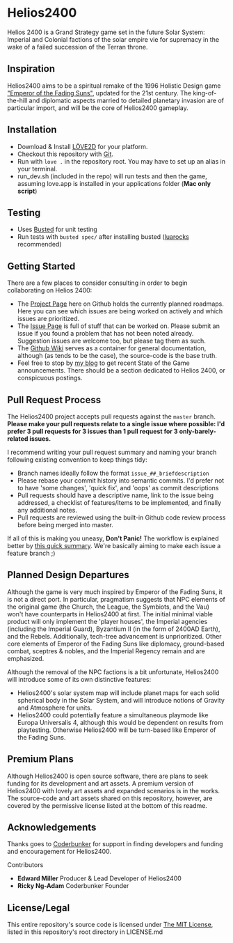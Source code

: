 # Helios2400

Helios 2400 is a Grand Strategy game set in the future Solar System: Imperial and Colonial factions of the solar empire vie for supremacy in the wake of a failed succession of the Terran throne.

## Inspiration

Helios2400 aims to be a spiritual remake of the 1996 Holistic Design game ["Emperor of the Fading Suns"](https://en.wikipedia.org/wiki/Emperor_of_the_Fading_Suns), updated for the 21st century. The king-of-the-hill and diplomatic aspects married to detailed planetary invasion are of particular import, and will be the core of Helios2400 gameplay.


## Installation

- Download & Install [LÖVE2D](https://love2d.org/) for your platform.
- Checkout this repository with [Git](https://git-scm.com/downloads).
- Run with `love .` in the repository root. You may have to set up an alias in your terminal.
- run_dev.sh (included in the repo) will run tests and then the game, assuming love.app is installed in your applications folder (**Mac only script**)

## Testing

- Uses [Busted](http://olivinelabs.com/busted/) for unit testing
- Run tests with `busted spec/` after installing busted ([luarocks](https://luarocks.org/) recommended)

## Getting Started

There are a few places to consider consulting in order to begin collaborating on Helios 2400:

- The [Project Page](https://github.com/Sewerbird/Helios2400/projects) here on Github holds the currently planned roadmaps. Here you can see which issues are being worked on actively and which issues are prioritized.
- The [Issue Page](https://github.com/Sewerbird/Helios2400/issues) is full of stuff that can be worked on. Please submit an issue if you found a problem that has not been noted already. Suggestion issues are welcome too, but please tag them as such.
- The [Github Wiki](https://github.com/Sewerbird/Helios2400/wiki) serves as a container for general documentation, although (as tends to be the case), the source-code is the base truth.
- Feel free to stop by [my blog](https://sewerbird.github.io) to get recent State of the Game announcements. There should be a section dedicated to Helios 2400, or conspicuous postings.

## Pull Request Process

The Helios2400 project accepts pull requests against the `master` branch. **Please make your pull requests relate to a single issue where possible: I'd prefer 3 pull requests for 3 issues than 1 pull request for 3 only-barely-related issues.**

I recommend writing your pull request summary and naming your branch following existing convention to keep things tidy:

- Branch names ideally follow the format `issue_##_briefdescription`
- Please rebase your commit history into semantic commits. I'd prefer not to have 'some changes', 'quick fix', and 'oops' as commit descriptions
- Pull requests should have a descriptive name, link to the issue being addressed, a checklist of features/items to be implemented, and finally any additional notes.
- Pull requests are reviewed using the built-in Github code review process before being merged into master.

If all of this is making you uneasy, **Don't Panic!** The workflow is explained better by [this quick summary](https://www.atlassian.com/git/tutorials/comparing-workflows/feature-branch-workflow). We're basically aiming to make each issue a feature branch ;)

## Planned Design Departures

Although the game is very much inspired by Emperor of the Fading Suns, it is not a direct port. In particular, pragmatism suggests that NPC elements of the original game (the Church, the League, the Symbiots, and the Vau) won't have counterparts in Helios2400 at first. The initial minimal viable product will only implement the 'player houses', the Imperial agencies (including the Imperial Guard), Byzantium II (in the form of 2400AD Earth), and the Rebels. Additionally, tech-tree advancement is unprioritized. Other core elements of Emperor of the Fading Suns like diplomacy, ground-based combat, sceptres & nobles, and the Imperial Regency remain and are emphasized.

Although the removal of the NPC factions is a bit unfortunate, Helios2400 will introduce some of its own distinctive features:

- Helios2400's solar system map will include planet maps for each solid spherical body in the Solar System, and will introduce notions of Gravity and Atmosphere for units.
- Helios2400 could potentially feature a simultaneous playmode like Europa Universalis 4, although this would be dependent on results from playtesting. Otherwise Helios2400 will be turn-based like Emperor of the Fading Suns.

## Premium Plans

Although Helios2400 is open source software, there are plans to seek funding for its development and art assets. A premium version of Helios2400 with lovely art assets and expanded scenarios is in the works. The source-code and art assets shared on this repository, however, are covered by the permissive license listed at the bottom of this readme.

## Acknowledgements

Thanks goes to [Coderbunker](http://www.coderbunker.com/) for support in finding developers and funding and encouragement for Helios2400.

Contributors

- **Edward Miller** Producer & Lead Developer of Helios2400
- **Ricky Ng-Adam** Coderbunker Founder

## License/Legal

This entire repository's source code is licensed under [The MIT License](https://github.com/Sewerbird/Helios2400/blob/master/LICENSE.md), listed in this repository's root directory in LICENSE.md

